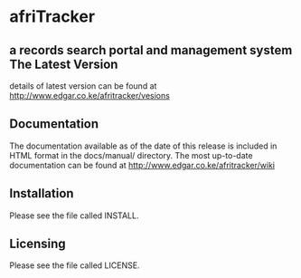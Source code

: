 afriTracker
===========

a records search portal and management system
 The Latest Version
  ------------------
details of latest version can be found at
http://www.edgar.co.ke/afritracker/vesions

 
  Documentation
  -------------

  The documentation available as of the date of this release is
  included in HTML format in the docs/manual/ directory.  The most
  up-to-date documentation can be found at
  http://www.edgar.co.ke/afritracker/wiki

  Installation
  ------------

  Please see the file called INSTALL.  

  Licensing
  ---------

  Please see the file called LICENSE.
